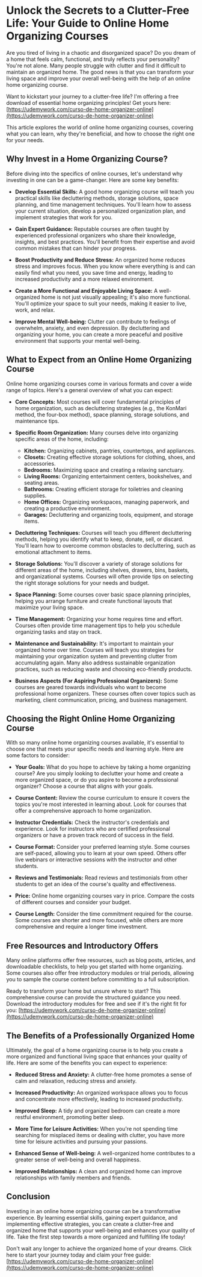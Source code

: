 # Unlock the Secrets to a Clutter-Free Life: Your Guide to Online Home Organizing Courses

Are you tired of living in a chaotic and disorganized space? Do you dream of a home that feels calm, functional, and truly reflects your personality? You're not alone. Many people struggle with clutter and find it difficult to maintain an organized home. The good news is that you can transform your living space and improve your overall well-being with the help of an online home organizing course.

Want to kickstart your journey to a clutter-free life? I'm offering a free download of essential home organizing principles! Get yours here: [https://udemywork.com/curso-de-home-organizer-online](https://udemywork.com/curso-de-home-organizer-online)

This article explores the world of online home organizing courses, covering what you can learn, why they're beneficial, and how to choose the right one for your needs.

## Why Invest in a Home Organizing Course?

Before diving into the specifics of online courses, let's understand why investing in one can be a game-changer. Here are some key benefits:

*   **Develop Essential Skills:** A good home organizing course will teach you practical skills like decluttering methods, storage solutions, space planning, and time management techniques. You'll learn how to assess your current situation, develop a personalized organization plan, and implement strategies that work for you.

*   **Gain Expert Guidance:** Reputable courses are often taught by experienced professional organizers who share their knowledge, insights, and best practices. You'll benefit from their expertise and avoid common mistakes that can hinder your progress.

*   **Boost Productivity and Reduce Stress:** An organized home reduces stress and improves focus. When you know where everything is and can easily find what you need, you save time and energy, leading to increased productivity and a more relaxed environment.

*   **Create a More Functional and Enjoyable Living Space:** A well-organized home is not just visually appealing; it's also more functional. You'll optimize your space to suit your needs, making it easier to live, work, and relax.

*   **Improve Mental Well-being:** Clutter can contribute to feelings of overwhelm, anxiety, and even depression. By decluttering and organizing your home, you can create a more peaceful and positive environment that supports your mental well-being.

## What to Expect from an Online Home Organizing Course

Online home organizing courses come in various formats and cover a wide range of topics. Here's a general overview of what you can expect:

*   **Core Concepts:** Most courses will cover fundamental principles of home organization, such as decluttering strategies (e.g., the KonMari method, the four-box method), space planning, storage solutions, and maintenance tips.

*   **Specific Room Organization:** Many courses delve into organizing specific areas of the home, including:

    *   **Kitchen:** Organizing cabinets, pantries, countertops, and appliances.
    *   **Closets:** Creating effective storage solutions for clothing, shoes, and accessories.
    *   **Bedrooms:** Maximizing space and creating a relaxing sanctuary.
    *   **Living Rooms:** Organizing entertainment centers, bookshelves, and seating areas.
    *   **Bathrooms:** Creating efficient storage for toiletries and cleaning supplies.
    *   **Home Offices:** Organizing workspaces, managing paperwork, and creating a productive environment.
    *   **Garages:** Decluttering and organizing tools, equipment, and storage items.

*   **Decluttering Techniques:** Courses will teach you different decluttering methods, helping you identify what to keep, donate, sell, or discard. You'll learn how to overcome common obstacles to decluttering, such as emotional attachment to items.

*   **Storage Solutions:** You'll discover a variety of storage solutions for different areas of the home, including shelves, drawers, bins, baskets, and organizational systems. Courses will often provide tips on selecting the right storage solutions for your needs and budget.

*   **Space Planning:** Some courses cover basic space planning principles, helping you arrange furniture and create functional layouts that maximize your living space.

*   **Time Management:** Organizing your home requires time and effort. Courses often provide time management tips to help you schedule organizing tasks and stay on track.

*   **Maintenance and Sustainability:** It's important to maintain your organized home over time. Courses will teach you strategies for maintaining your organization system and preventing clutter from accumulating again. Many also address sustainable organization practices, such as reducing waste and choosing eco-friendly products.

*   **Business Aspects (For Aspiring Professional Organizers):** Some courses are geared towards individuals who want to become professional home organizers. These courses often cover topics such as marketing, client communication, pricing, and business management.

## Choosing the Right Online Home Organizing Course

With so many online home organizing courses available, it's essential to choose one that meets your specific needs and learning style. Here are some factors to consider:

*   **Your Goals:** What do you hope to achieve by taking a home organizing course? Are you simply looking to declutter your home and create a more organized space, or do you aspire to become a professional organizer? Choose a course that aligns with your goals.

*   **Course Content:** Review the course curriculum to ensure it covers the topics you're most interested in learning about. Look for courses that offer a comprehensive approach to home organization.

*   **Instructor Credentials:** Check the instructor's credentials and experience. Look for instructors who are certified professional organizers or have a proven track record of success in the field.

*   **Course Format:** Consider your preferred learning style. Some courses are self-paced, allowing you to learn at your own speed. Others offer live webinars or interactive sessions with the instructor and other students.

*   **Reviews and Testimonials:** Read reviews and testimonials from other students to get an idea of the course's quality and effectiveness.

*   **Price:** Online home organizing courses vary in price. Compare the costs of different courses and consider your budget.

*   **Course Length:** Consider the time commitment required for the course. Some courses are shorter and more focused, while others are more comprehensive and require a longer time investment.

## Free Resources and Introductory Offers

Many online platforms offer free resources, such as blog posts, articles, and downloadable checklists, to help you get started with home organizing. Some courses also offer free introductory modules or trial periods, allowing you to sample the course content before committing to a full subscription.

Ready to transform your home but unsure where to start? This comprehensive course can provide the structured guidance you need. Download the introductory modules for free and see if it's the right fit for you: [https://udemywork.com/curso-de-home-organizer-online](https://udemywork.com/curso-de-home-organizer-online)

## The Benefits of a Professionally Organized Home

Ultimately, the goal of a home organizing course is to help you create a more organized and functional living space that enhances your quality of life. Here are some of the benefits you can expect to experience:

*   **Reduced Stress and Anxiety:** A clutter-free home promotes a sense of calm and relaxation, reducing stress and anxiety.

*   **Increased Productivity:** An organized workspace allows you to focus and concentrate more effectively, leading to increased productivity.

*   **Improved Sleep:** A tidy and organized bedroom can create a more restful environment, promoting better sleep.

*   **More Time for Leisure Activities:** When you're not spending time searching for misplaced items or dealing with clutter, you have more time for leisure activities and pursuing your passions.

*   **Enhanced Sense of Well-being:** A well-organized home contributes to a greater sense of well-being and overall happiness.

*   **Improved Relationships:** A clean and organized home can improve relationships with family members and friends.

## Conclusion

Investing in an online home organizing course can be a transformative experience. By learning essential skills, gaining expert guidance, and implementing effective strategies, you can create a clutter-free and organized home that supports your well-being and enhances your quality of life. Take the first step towards a more organized and fulfilling life today!

Don't wait any longer to achieve the organized home of your dreams. Click here to start your journey today and claim your free guide: [https://udemywork.com/curso-de-home-organizer-online](https://udemywork.com/curso-de-home-organizer-online)
